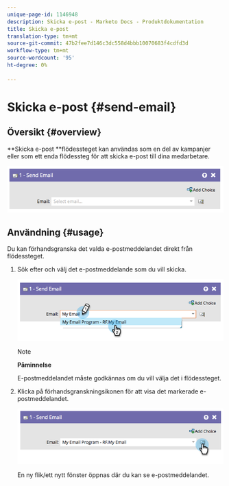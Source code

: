 ```yaml
---
unique-page-id: 1146948
description: Skicka e-post - Marketo Docs - Produktdokumentation
title: Skicka e-post
translation-type: tm+mt
source-git-commit: 47b2fee7d146c3dc558d4bbb10070683f4cdfd3d
workflow-type: tm+mt
source-wordcount: '95'
ht-degree: 0%

---
```



# Skicka e-post {#send-email}

## Översikt {#overview}

**Skicka e-post **flödessteget kan användas som en del av kampanjer eller som ett enda flödessteg för att skicka e-post till dina medarbetare.

![](assets/image2014-9-22-10-3a8-3a11.png)

## Användning {#usage}

Du kan förhandsgranska det valda e-postmeddelandet direkt från flödessteget.

1. Sök efter och välj det e-postmeddelande som du vill skicka.

   ![](assets/image2014-9-22-10-3a8-3a15.png)

   >[!NOTE]
   >
   >**Påminnelse**
   >
   >
   >E-postmeddelandet måste godkännas om du vill välja det i flödessteget.

1. Klicka på förhandsgranskningsikonen för att visa det markerade e-postmeddelandet.

   ![](assets/image2014-9-22-10-3a8-3a22.png)

   En ny flik/ett nytt fönster öppnas där du kan se e-postmeddelandet.

